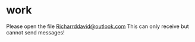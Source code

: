 # work
Please open the file
Richarrddavid@outlook.com
This can only receive but cannot send messages!
